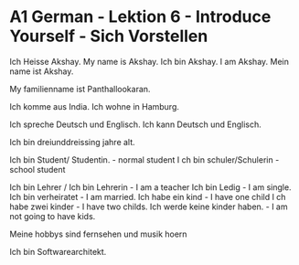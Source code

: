 # A1 German - Lektion 6 - Introduce Yourself - Sich Vorstellen

Ich Heisse Akshay. My name is Akshay.
Ich bin Akshay. I am Akshay.
Mein name ist Akshay. 

My familienname ist Panthallookaran.

Ich komme aus India.
Ich wohne in Hamburg.

Ich spreche Deutsch und Englisch.
Ich kann Deutsch und Englisch.

Ich bin dreiunddreissing jahre alt.


Ich bin Student/ Studentin. -  normal student
I ch bin schuler/Schulerin - school student

Ich bin Lehrer / Ich bin Lehrerin - I am a teacher
Ich bin Ledig -  I am single.
Ich bin verheiratet -  I am married.
Ich habe ein kind - I have one child
I ch habe zwei kinder - I have two childs.
Ich werde keine kinder haben. - I am not going to have kids.

Meine hobbys sind fernsehen und musik hoern



Ich bin Softwarearchitekt.

